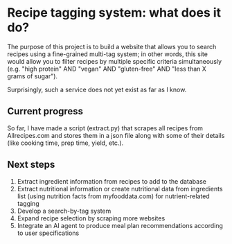 # Recipe tagging system: what does it do?

The purpose of this project is to build a website that allows you to search recipes using a fine-grained multi-tag system; in other words, this site would allow you to filter recipes by multiple specific criteria simultaneously (e.g. "high protein" AND "vegan" AND "gluten-free" AND "less than X grams of sugar").

Surprisingly, such a service does not yet exist as far as I know.

## Current progress

So far, I have made a script (extract.py) that scrapes all recipes from Allrecipes.com and stores them in a json file along with some of their details (like cooking time, prep time, yield, etc.).

## Next steps

1. Extract ingredient information from recipes to add to the database
2. Extract nutritional information or create nutritional data from ingredients list (using nutrition facts from myfooddata.com) for nutrient-related tagging
3. Develop a search-by-tag system
4. Expand recipe selection by scraping more websites
5. Integrate an AI agent to produce meal plan recommendations according to user specifications
